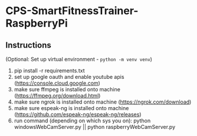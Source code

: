 # CPS-SmartFitnessTrainer-RaspberryPi

## Instructions
(Optional: Set up virtual environment - `python -m venv venv`)
1. pip install -r requirements.txt
2. set up google oauth and enable youtube apis (https://console.cloud.google.com)
3. make sure ffmpeg is installed onto machine (https://ffmpeg.org/download.html)
4. make sure ngrok is installed onto machine (https://ngrok.com/download)
5. make sure espeak-ng is installed onto machine (https://github.com/espeak-ng/espeak-ng/releases)
6. run command (depending on which sys you on): python windowsWebCamServer.py || python raspberryWebCamServer.py
